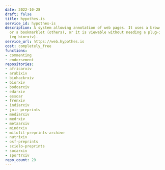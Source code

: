 ```yaml
---
date: 2022-10-28
draft: false
title: hypothes.is
service_id: hypothes-is
description: A system allowing annotation of web pages. It uses a browser plug-in
  or a bookmarklet (others), or it is viewable without needing a plug-in in some websites
  (eg biorxiv).
service_url: https://web.hypothes.is
cost: completely_free
functions:
- commenting
- endorsement
repositories:
- africarxiv
- arabixiv
- biohackrxiv
- biorxiv
- bodoarxiv
- edarxiv
- essoar
- frenxiv
- indiarxiv
- jmir-preprints
- mediarxiv
- medrxiv
- metaarxiv
- mindrxiv
- mitofit-preprints-archive
- nutrixiv
- osf-preprints
- scielo-preprints
- socarxiv
- sportrxiv
repo_count: 20
---
```



